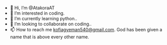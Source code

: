 - 👋 Hi, I’m @AtakoraAT
- 👀 I’m interested in coding.
- 🌱 I’m currently learning python..
- 💞️ I’m looking to collaborate on coding..
- 📫 How to reach me kofiagyeman540@gmail.com.
God has been given a name that is above every other name.
<!---
AtakoraAT/AtakoraAT is a ✨ special ✨ repository because its `README.md` (this file) appears on your GitHub profile.
You can click the Preview link to take a look at your changes.
--->
